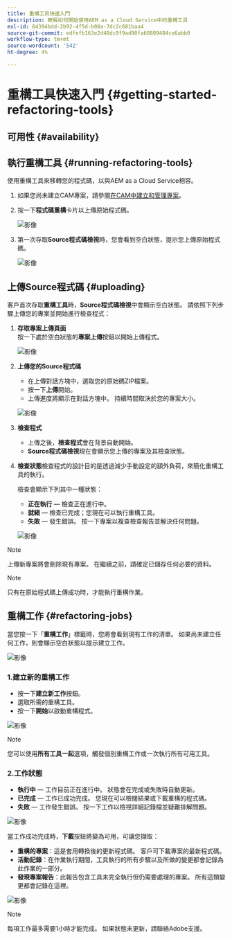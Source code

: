 ```yaml
---
title: 重構工具快速入門
description: 瞭解如何開始使用AEM as a Cloud Service中的重構工具
exl-id: 84394bdd-2b92-4f5d-b08a-7dc2c681baa4
source-git-commit: edfefb163e2d48dc9f9ad90fa68809484ce6abb0
workflow-type: tm+mt
source-wordcount: '542'
ht-degree: 4%

---
```


# 重構工具快速入門 {#getting-started-refactoring-tools}

## 可用性 {#availability}

<!-- Alexandru: duplicate contextualhelp id, drafting this for now

>[!CONTEXTUALHELP]
>id="aemcloud_rs_upload"
>title="Download"
>additional-url="https://experienceleague.adobe.com/docs/experience-manager-cloud-service/content/release-notes/release-notes/release-notes-current.html?lang=zh-Hant" text="Release Notes"
>additional-url="https://experience.adobe.com/#/downloads/content/software-distribution/en/aemcloud.html" text="Software Distribution Portal"

-->

## 執行重構工具 {#running-refactoring-tools}

使用重構工具來移轉您的程式碼，以與AEM as a Cloud Service相容。

1. 如果您尚未建立CAM專案，請參閱[在CAM中建立和管理專案](/help/journey-migration/cloud-acceleration-manager/using-cam/getting-started-cam.md#create-project)。
1. 按一下&#x200B;**程式碼重構**&#x200B;卡片以上傳原始程式碼。

   ![影像](/help/journey-migration/refactoring-tools/assets/rscam1.png)

1. 第一次存取&#x200B;**Source程式碼檢視**&#x200B;時，您會看到空白狀態，提示您上傳原始程式碼。

   ![影像](/help/journey-migration/refactoring-tools/assets/rscam2.png)

## 上傳Source程式碼 {#uploading}

客戶首次存取&#x200B;**重構工具**&#x200B;時，**Source程式碼檢視**&#x200B;中會顯示空白狀態。 請依照下列步驟上傳您的專案並開始進行檢查程式：

1. **存取專案上傳頁面**\
   按一下處於空白狀態的&#x200B;**專案上傳**&#x200B;按鈕以開始上傳程式。

   ![影像](/help/journey-migration/refactoring-tools/assets/rscam3.png)

1. **上傳您的Source程式碼**
   - 在上傳對話方塊中，選取您的原始碼ZIP檔案。
   - 按一下&#x200B;**上傳**&#x200B;開始。
   - 上傳進度將顯示在對話方塊中。 持續時間取決於您的專案大小。

   ![影像](/help/journey-migration/refactoring-tools/assets/rscam4.png)

1. **檢查程式**
   - 上傳之後，**檢查程式**&#x200B;會在背景自動開始。
   - **Source程式碼檢視**&#x200B;現在會顯示您上傳的專案及其檢查狀態。

1. **檢查狀態**&#x200B;檢查程式的設計目的是透過減少手動設定的額外負荷，來簡化重構工具的執行。

   檢查會顯示下列其中一種狀態：
   - **正在執行** — 檢查正在進行中。
   - **就緒** — 檢查已完成；您現在可以執行重構工具。
   - **失敗** — 發生錯誤。 按一下專案以複查檢查報告並解決任何問題。

   ![影像](/help/journey-migration/refactoring-tools/assets/rscam5.png)

>[!NOTE]
>
>上傳新專案將會刪除現有專案。 在繼續之前，請確定已儲存任何必要的資料。

>[!NOTE]
>
>只有在原始程式碼上傳成功時，才能執行重構作業。

## 重構工作 {#refactoring-jobs}

當您按一下「**重構工作**」標籤時，您將會看到現有工作的清單。 如果尚未建立任何工作，則會顯示空白狀態以提示建立工作。

![影像](/help/journey-migration/refactoring-tools/assets/rscam6.png)

### 1.建立新的重構工作

- 按一下&#x200B;**建立新工作**&#x200B;按鈕。
- 選取所需的重構工具。
- 按一下&#x200B;**開始**&#x200B;以啟動重構程式。

![影像](/help/journey-migration/refactoring-tools/assets/rscam7.png)

>[!NOTE]
>
>您可以使用&#x200B;**所有工具一起**&#x200B;選項，觸發個別重構工作或一次執行所有可用工具。

### 2.工作狀態

- **執行中** — 工作目前正在進行中。 狀態會在完成或失敗時自動更新。
- **已完成** — 工作已成功完成。 您現在可以檢閱結果或下載重構的程式碼。
- **失敗** — 工作發生錯誤。 按一下工作以檢視詳細記錄檔並疑難排解問題。

![影像](/help/journey-migration/refactoring-tools/assets/rscam8.png)

當工作成功完成時，**下載**&#x200B;按鈕將變為可用，可讓您擷取：

- **重構的專案**：這是套用轉換後的更新程式碼。 客戶可下載專案的最新程式碼。
- **活動記錄**：在作業執行期間，工具執行的所有步驟以及所做的變更都會記錄為此作業的一部分。
- **發現專案報告**：此報告包含工具未完全執行但仍需要處理的專案。 所有這類變更都會記錄在這裡。

![影像](/help/journey-migration/refactoring-tools/assets/rscam9.png)

>[!NOTE]
>
>每項工作最多需要1小時才能完成。 如果狀態未更新，請聯絡Adobe支援。
